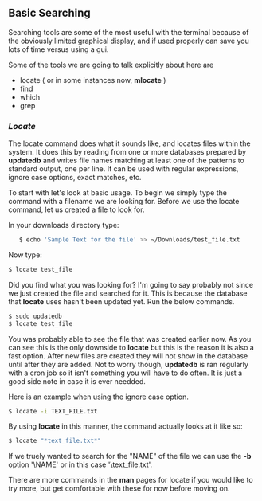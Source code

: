 ## Basic Searching

Searching tools are some of the most useful with the terminal because of the obviously limited graphical display, and if used properly can save you lots of time versus using a gui. 

Some of the tools we are going to talk explicitly about here are

* locate ( or in some instances now, **mlocate** )
* find
* which
* grep


### _Locate_ 

 The locate command does what it sounds like, and locates files within the system. It does this by reading from one or more databases prepared by **updatedb** and writes file names matching at least one of the patterns to standard output, one per line. It can be used with regular expressions, ignore case options, exact matches, etc. 

 To start with let's look at basic usage. To begin we simply type the command with a filename we are looking for. Before we use the locate command, let us created a file to look for. 

 In your downloads directory type: 

 ```.sh
    $ echo 'Sample Text for the file' >> ~/Downloads/test_file.txt
 ```

 Now type: 
 ```.sh
 $ locate test_file
 ```

 Did you find what you was looking for?  I'm going to say probably not since we just created the file and searched for it.  This is because the database that **locate** uses hasn't been updated yet. Run the below commands. 

 ```.sh
 $ sudo updatedb
 $ locate test_file
 ```

 You was probably able to see the file that was created earlier now. As you can see this is the only downside to **locate** but this is the reason it is also a fast option. After new files are created they will not show in the database until after they are added.  Not to worry though, **updatedb** is ran regularly with a cron job so it isn't something you will have to do often. It is just a good side note in case it is ever needded. 

 Here is an example when using the ignore case option. 

 ```.sh
 $ locate -i TEXT_FILE.txt 
 ```

By using **locate** in this manner, the command actually looks at it like so: 
```.sh
$ locate "*text_file.txt*"
```
If we truely wanted to search for the "NAME" of the file we can use the **-b** option '\NAME' or in this case '\text_file.txt'.

There are more commands in the **man** pages for locate if you would like to try more, but get comfortable with these for now before moving on. 


 










